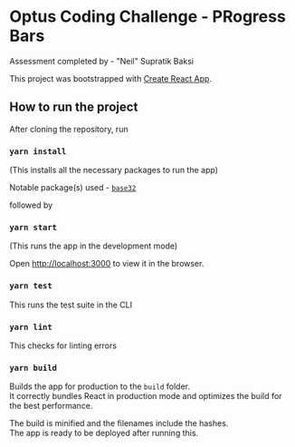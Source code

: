 # Optus Coding Challenge - PRogress Bars

Assessment completed by - "Neil" Supratik Baksi

This project was bootstrapped with [Create React App](https://github.com/facebook/create-react-app).

## How to run the project

After cloning the repository, run

### `yarn install`

(This installs all the necessary packages to run the app)

Notable package(s) used - [`base32`](https://www.npmjs.com/package/base32)

followed by

### `yarn start`

(This runs the app in the development mode)

Open [http://localhost:3000](http://localhost:3000) to view it in the browser.

### `yarn test`

This runs the test suite in the CLI

### `yarn lint`

This checks for linting errors

### `yarn build`

Builds the app for production to the `build` folder.\
It correctly bundles React in production mode and optimizes the build for the best performance.

The build is minified and the filenames include the hashes.\
The app is ready to be deployed after running this.
